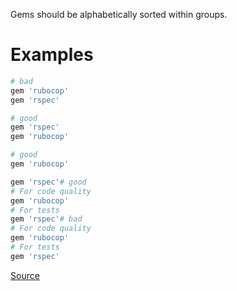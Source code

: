 
Gems should be alphabetically sorted within groups.

# Examples

```ruby
# bad
gem 'rubocop'
gem 'rspec'

# good
gem 'rspec'
gem 'rubocop'

# good
gem 'rubocop'

gem 'rspec'# good
# For code quality
gem 'rubocop'
# For tests
gem 'rspec'# bad
# For code quality
gem 'rubocop'
# For tests
gem 'rspec'
```

[Source](http://www.rubydoc.info/gems/rubocop/RuboCop/Cop/Bundler/OrderedGems)